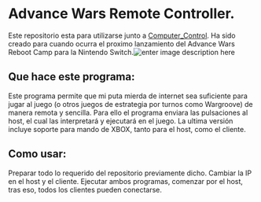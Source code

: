# Advance Wars Remote Controller.
Este repositorio esta para utilizarse junto a [Computer_Control](https://github.com/PokemonAutomation/ComputerControl). Ha sido creado para cuando ocurra el proximo lanzamiento del Advance Wars Reboot Camp para la Nintendo Switch.![enter image description here](https://fs-prod-cdn.nintendo-europe.com/media/images/10_share_images/games_15/nintendo_switch_4/H2x1_NSwitch_AdvanceWarsRebootCamp_image1600w.jpg)
## Que hace este programa:
Este programa permite que mi puta mierda de internet sea suficiente para jugar al juego (o otros juegos de estrategia por turnos como Wargroove) de manera remota y sencilla.
Para ello el programa enviara las pulsaciones al host, el cual las interpretará y ejecutará en el juego.
La ultima versión incluye soporte para mando de XBOX, tanto para el host, como el cliente.

## Como usar:
Preparar todo lo requerido del repositorio previamente dicho.
Cambiar la IP en el host y el cliente.
Ejecutar ambos programas, comenzar por el host, tras eso, todos los clientes pueden conectarse.
